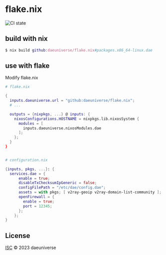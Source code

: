 # flake.nix

![CI state](https://github.com/daeuniverse/flake.nix/actions/workflows/lint.yaml/badge.svg)

## build with nix

```nix
$ nix build github:daeuniverse/flake.nix#packages.x86_64-linux.dae
```

## use with flake

Modify flake.nix

```nix
# flake.nix

{
  inputs.daeuniverse.url = "github:daeuniverse/flake.nix";
  # ...

  outputs = {nixpkgs, ...} @ inputs: {
    nixosConfigurations.HOSTNAME = nixpkgs.lib.nixosSystem {
      modules = [
        inputs.daeuniverse.nixosModules.dae
      ];
    };
  }
}


# configuration.nix

{inputs, pkgs, ...}: {
  services.dae = {
      enable = true;
      disableTxChecksumIpGeneric = false;
      configFilePath = "/etc/dae/config.dae";
      assets = with pkgs; [ v2ray-geoip v2ray-domain-list-community ];
      openFirewall = {
        enable = true;
        port = 12345;
      };
    };
}
```

## License

[ISC](./LICENSE) © 2023 daeuniverse
